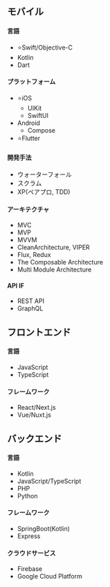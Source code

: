 ## モバイル

#### 言語

- ⭐Swift/Objective-C
- Kotlin
- Dart

#### プラットフォーム

- ⭐iOS
  - UIKit
  - SwiftUI
- Android
  - Compose
- ⭐Flutter

#### 開発手法

- ウォーターフォール
- スクラム
- XP(ペアプロ, TDD)

#### アーキテクチャ

- MVC
- MVP
- MVVM
- CleanArchitecture, VIPER
- Flux, Redux
- The Composable Architecture
- Multi Module Architecture

#### API IF

- REST API
- GraphQL

## フロントエンド

#### 言語

- JavaScript
- TypeScript

#### フレームワーク

- React/Next.js
- Vue/Nuxt.js

## バックエンド

#### 言語
  
- Kotlin
- JavaScript/TypeScript
- PHP
- Python

#### フレームワーク
  
- SpringBoot(Kotlin)
- Express

#### クラウドサービス

- Firebase
- Google Cloud Platform

